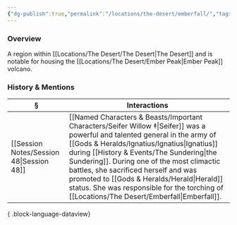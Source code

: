 ```yaml
---
{"dg-publish":true,"permalink":"/locations/the-desert/emberfall/","tags":["Undiscovered"],"updated":"2025-08-11T11:53:31.816+01:00"}
---
```


### Overview
A region within [[Locations/The Desert/The Desert\|The Desert]] and is notable for housing the [[Locations/The Desert/Ember Peak\|Ember Peak]] volcano.

### History & Mentions
| §                                           | Interactions                                                                                                                                                                                                                                                                         |
| ------------------------------------------- | ------------------------------------------------------------------------------------------------------------------------------------------------------------------------------------------------------------------------------------------------------------------------------------ |
| [[Session Notes/Session 48\|Session 48]] | [[Named Characters & Beasts/Important Characters/Seifer Willow ‡\|Seifer]] was a powerful and talented general in the army of [[Gods & Heralds/Ignatius/Ignatius\|Ignatius]] during [[History & Events/The Sundering\|the Sundering]]. During one of the most climactic battles, she sacrificed herself and was promoted to [[Gods & Heralds/Herald\|Herald]] status. She was responsible for the torching of [[Locations/The Desert/Emberfall\|Emberfall]]. |

{ .block-language-dataview}